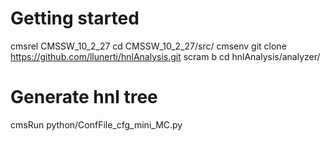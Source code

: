 # Getting started
cmsrel CMSSW_10_2_27
cd CMSSW_10_2_27/src/
cmsenv
git clone https://github.com/llunerti/hnlAnalysis.git
scram b
cd hnlAnalysis/analyzer/

# Generate hnl tree
cmsRun python/ConfFile_cfg_mini_MC.py

